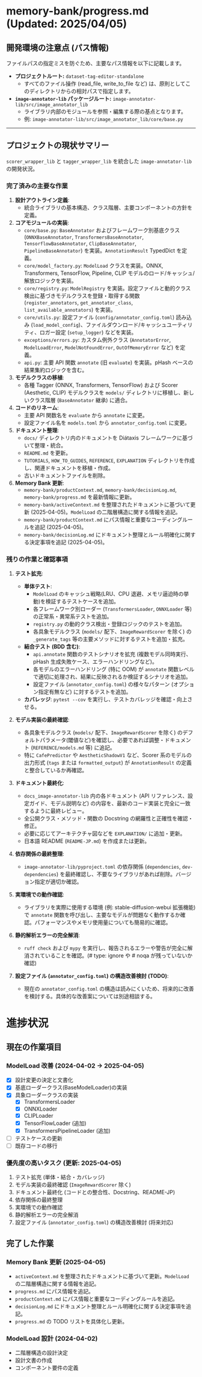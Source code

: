 # memory-bank/progress.md (Updated: 2025/04/05)

## 開発環境の注意点 (パス情報)

ファイルパスの指定ミスを防ぐため、主要なパス情報を以下に記載します。

- **プロジェクトルート:** `dataset-tag-editor-standalone`
  - すべてのファイル操作 (read_file, write_to_file など) は、原則としてこのディレクトリからの相対パスで指定します。
- **`image-annotator-lib` パッケージルート:** `image-annotator-lib/src/image_annotator_lib`
  - ライブラリ内部のモジュールを参照・編集する際の基点となります。
  - 例: `image-annotator-lib/src/image_annotator_lib/core/base.py`

---

## プロジェクトの現状サマリー

`scorer_wrapper_lib` と `tagger_wrapper_lib` を統合した `image-annotator-lib` の開発状況。

### 完了済みの主要な作業

1.  **設計アウトライン定義**:
    - 統合ライブラリの基本構造、クラス階層、主要コンポーネントの方針を定義。
2.  **コアモジュールの実装**:
    - `core/base.py`: `BaseAnnotator` およびフレームワーク別基底クラス (`ONNXBaseAnnotator`, `TransformersBaseAnnotator`, `TensorflowBaseAnnotator`, `ClipBaseAnnotator`, `PipelineBaseAnnotator`) を実装。`AnnotationResult` TypedDict を定義。
    - `core/model_factory.py`: `ModelLoad` クラスを実装。ONNX, Transformers, TensorFlow, Pipeline, CLIP モデルのロード/キャッシュ/解放ロジックを実装。
    - `core/registry.py`: `ModelRegistry` を実装。設定ファイルと動的クラス検出に基づきモデルクラスを登録・取得する関数 (`register_annotators`, `get_annotator_class`, `list_available_annotators`) を実装。
    - `core/utils.py`: 設定ファイル (`config/annotator_config.toml`) 読み込み (`load_model_config`)、ファイルダウンロード/キャッシュユーティリティ、ロガー設定 (`setup_logger`) などを実装。
    - `exceptions/errors.py`: カスタム例外クラス (`AnnotatorError`, `ModelLoadError`, `ModelNotFoundError`, `OutOfMemoryError` など) を定義。
    - `api.py`: 主要 API 関数 `annotate` (旧 `evaluate`) を実装。pHash ベースの結果集約ロジックを含む。
3.  **モデルクラスの移植**:
    - 各種 Tagger (ONNX, Transformers, TensorFlow) および Scorer (Aesthetic, CLIP) モデルクラスを `models/` ディレクトリに移植し、新しいクラス階層 (`BaseAnnotator` 継承) に適合。
4.  **コードのリネーム**:
    - 主要 API 関数名を `evaluate` から `annotate` に変更。
    - 設定ファイル名を `models.toml` から `annotator_config.toml` に変更。
5.  **ドキュメント整理**:
    - `docs/` ディレクトリ内のドキュメントを Diátaxis フレームワークに基づいて整理・統合。
    - `README.md` を更新。
    - `TUTORIALS`, `HOW_TO_GUIDES`, `REFERENCE`, `EXPLANATION` ディレクトリを作成し、関連ドキュメントを移植・作成。
    - 古いドキュメントファイルを削除。
6.  **Memory Bank 更新**:
    - `memory-bank/productContext.md`, `memory-bank/decisionLog.md`, `memory-bank/progress.md` を最新情報に更新。
    - `memory-bank/activeContext.md` を整理されたドキュメントに基づいて更新 (2025-04-05)。`ModelLoad` の二階層構造に関する情報を追記。
    - `memory-bank/productContext.md` にパス情報と重要なコーディングルールを追記 (2025-04-05)。
    - `memory-bank/decisionLog.md` にドキュメント整理とルール明確化に関する決定事項を追記 (2025-04-05)。

### 残りの作業と確認事項

1.  **テスト拡充**:

    - **単体テスト**:
      - `ModelLoad` のキャッシュ戦略(LRU、CPU 退避、メモリ逼迫時の挙動)を検証するテストケースを追加。
      - 各フレームワーク別ローダー (`TransformersLoader`, `ONNXLoader` 等) の正常系・異常系テストを追加。
      - `registry.py` の動的クラス検出・登録ロジックのテストを追加。
      - 各具象モデルクラス (`models/` 配下、`ImageRewardScorer` を除く) の `_generate_tags` 等の主要メソッドに対するテストを追加・拡充。
    - **結合テスト (BDD 含む)**:
      - `api.annotate` 関数のテストシナリオを拡充 (複数モデル同時実行、pHash 生成失敗ケース、エラーハンドリングなど)。
      - 各モデルのエラーハンドリング (特に OOM) が `annotate` 関数レベルで適切に処理され、結果に反映されるか検証するシナリオを追加。
      - 設定ファイル (`annotator_config.toml`) の様々なパターン (オプション指定有無など) に対するテストを追加。
    - **カバレッジ**: `pytest --cov` を実行し、テストカバレッジを確認・向上させる。

2.  **モデル実装の最終確認**:

    - 各具象モデルクラス (`models/` 配下、`ImageRewardScorer` を除く) のデフォルトパラメータ(閾値など)を確認し、必要であれば調整・ドキュメント (`REFERENCE/models.md` 等) に追記。
    - 特に `CafePredictor` や `AestheticShadowV1` など、Scorer 系のモデルの出力形式 (`tags` または `formatted_output`) が `AnnotationResult` の定義と整合しているか再確認。

3.  **ドキュメント最終化**:

    - `docs_image-annotator-lib` 内の各ドキュメント (API リファレンス、設定ガイド、モデル説明など) の内容を、最新のコード実装と完全に一致するように最終レビュー。
    - 全公開クラス・メソッド・関数の Docstring の網羅性と正確性を確認・修正。
    - 必要に応じてアーキテクチャ図などを `EXPLANATION/` に追加・更新。
    - 日本語 README (`README-JP.md`) を作成または更新。

4.  **依存関係の最終整理**:

    - `image-annotator-lib/pyproject.toml` の依存関係 (`dependencies`, `dev-dependencies`) を最終確認し、不要なライブラリがあれば削除。バージョン指定が適切か確認。

5.  **実環境での動作確認**:

    - ライブラリを実際に使用する環境 (例: stable-diffusion-webui 拡張機能) で `annotate` 関数を呼び出し、主要なモデルが問題なく動作するか確認。パフォーマンスやメモリ使用量についても簡易的に確認。

6.  **静的解析エラーの完全解消**:

    - `ruff check` および `mypy` を実行し、報告されるエラーや警告が完全に解消されていることを確認。(# type: ignore や # noqa が残っていないか確認)

7.  **設定ファイル (`annotator_config.toml`) の構造改善検討 (TODO)**:
    - 現在の `annotator_config.toml` の構造は読みにくいため、将来的に改善を検討する。具体的な改善案については別途相談する。

# 進捗状況

## 現在の作業項目

### ModelLoad 改善 (2024-04-02 -> 2025-04-05)

- [x] 設計変更の決定と文書化
- [x] 基底ローダークラス(BaseModelLoader)の実装
- [x] 具象ローダークラスの実装
  - [x] TransformersLoader
  - [x] ONNXLoader
  - [x] CLIPLoader
  - [x] TensorFlowLoader (追加)
  - [x] TransformersPipelineLoader (追加)
- [ ] テストケースの更新
- [ ] 既存コードの移行

### 優先度の高いタスク (更新: 2025-04-05)

1.  テスト拡充 (単体・結合・カバレッジ)
2.  モデル実装の最終確認 (`ImageRewardScorer` 除く)
3.  ドキュメント最終化 (コードとの整合性、Docstring、README-JP)
4.  依存関係の最終整理
5.  実環境での動作確認
6.  静的解析エラーの完全解消
7.  設定ファイル (`annotator_config.toml`) の構造改善検討 (将来対応)

## 完了した作業

### Memory Bank 更新 (2025-04-05)

- `activeContext.md` を整理されたドキュメントに基づいて更新。`ModelLoad` の二階層構造に関する情報を追記。
- `progress.md` にパス情報を追記。
- `productContext.md` にパス情報と重要なコーディングルールを追記。
- `decisionLog.md` にドキュメント整理とルール明確化に関する決定事項を追記。
- `progress.md` の TODO リストを具体化し更新。

### ModelLoad 設計 (2024-04-02)

- 二階層構造の設計決定
- 設計文書の作成
- コンポーネント要件の定義
